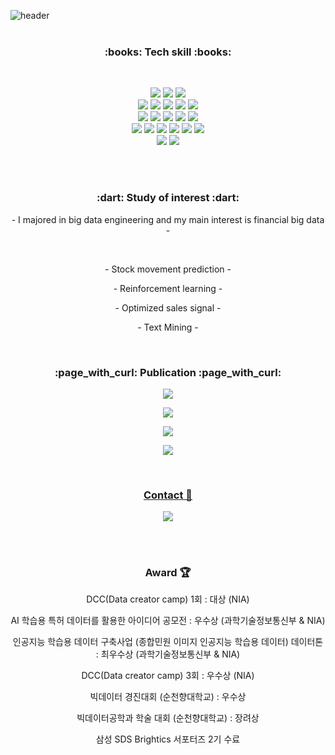![header](https://capsule-render.vercel.app/api?type=Soft&color=F7EFE9&height=300&section=header&text=PMSK%20lab&fontSize=70&animation=fadeIn)
<br>
<br>
<h3 align="center">:books: Tech skill :books:</h3>
<br>
<p align="center">
  <img src="https://img.shields.io/badge/R-276DC3?style=flat-square&logo=R&logoColor=white"/></a>
  <img src="https://img.shields.io/badge/Python-3766AB?style=flat-square&logo=Python&logoColor=white"/></a>
  <img src="https://img.shields.io/badge/Linux-FCC624?style=flat-square&logo=Linux&logoColor=white"/></a>
  <br>
  <img src="https://img.shields.io/badge/NumPy-013243?style=flat-square&logo=NumPy&logoColor=white"/></a>
  <img src="https://img.shields.io/badge/pandas-150458?style=flat-square&logo=pandas&logoColor=white"/></a>
  <img src="https://img.shields.io/badge/scikitlearn-F7931E?style=flat-square&logo=scikit-learn&logoColor=white"/></a>
  <img src="https://img.shields.io/badge/tensorflow-FF6F00?style=flat-square&logo=tensorflow&logoColor=white"/></a>
  <img src="https://img.shields.io/badge/Keras-D00000?style=flat-square&logo=Keras&logoColor=white"/></a>   
  <br>
  <img src="https://img.shields.io/badge/Jupyter-F37626?style=flat-square&logo=Jupyter&logoColor=white"/></a>
  <img src="https://img.shields.io/badge/Anaconda-44A833?style=flat-square&logo=Anaconda&logoColor=white"/></a>
  <img src="https://img.shields.io/badge/RStudio-75AADB?style=flat-square&logo=RStudio&logoColor=white"/></a>
  <img src="https://img.shields.io/badge/Amazon AWS-232F3E?style=flat-square&logo=amazon-aws&logoColor=white"/></a>
  <img src="https://img.shields.io/badge/Google Colab-F9AB00?style=flat-square&logo=google-colab&logoColor=white"/></a>
  <br>
  <img src="https://img.shields.io/badge/MySQL-4479A1?style=flat-square&logo=MySQL&logoColor=white"/></a>
  <img src="https://img.shields.io/badge/MariaDB-003545?style=flat-square&logo=MariaDB&logoColor=white"/></a>
  <img src="https://img.shields.io/badge/MongoDB-47A248?style=flat-square&logo=MongoDB&logoColor=white"/></a>
  <img src="https://img.shields.io/badge/Docker-2496ED?style=flat-square&logo=Docker&logoColor=white"/></a>
  <img src="https://img.shields.io/badge/Jenkins-D24939?style=flat-square&logo=Jenkins&logoColor=white"/></a>
  <img src="https://img.shields.io/badge/Overleaf-47A141?style=flat-square&logo=Overleaf&logoColor=white"/></a>
  <br>
  <img src="https://img.shields.io/badge/Tableau-E6E6E6?style=flat-square&logo=Tableau&logoColor=white"/></a>
  <img src="https://img.shields.io/badge/Apache Hadoop-D22128?style=flat-square&logo=Apache&logoColor=white"/></a></center>
  <br>
  <br>
</p>
<br>
<h3 align="center">  :dart: Study of interest  :dart: </h3>
<p align="center"> - I majored in big data engineering and my main interest is financial big data  - </p>
<br>
<p align="center"> - Stock movement prediction  - </p>
<p align="center"> - Reinforcement learning   - </p>
<p align="center"> - Optimized sales signal   - </p>
<p align="center"> - Text Mining   - </p>
<br>
<h3 align="center"> :page_with_curl: Publication :page_with_curl: </h3>
<p align="center">
  <a href="https://www.dbpia.co.kr/journal/articleDetail?nodeId=NODE10530030"><img src="https://img.shields.io/badge/Paper 1-2B579A?style=flat-square&logo=Word&logoColor=white&link=https://www.dbpia.co.kr/journal/articleDetail?nodeId=NODE10530030"/></a>
</p>
<p align="center">
  <a href="https://www.dbpia.co.kr/journal/articleDetail?nodeId=NODE11047990"><img src="https://img.shields.io/badge/Paper 2-2B579A?style=flat-square&logo=Word&logoColor=white&link=https://www.dbpia.co.kr/journal/articleDetail?nodeId=NODE10530030"/></a>
</p>
<p align="center">
  <a href="https://www.dbpia.co.kr/journal/articleDetail?nodeId=NODE11107860"><img src="https://img.shields.io/badge/Paper 3-2B579A?style=flat-square&logo=Word&logoColor=white&link=https://www.dbpia.co.kr/journal/articleDetail?nodeId=NODE10530030"/></a>
</p>
<p align="center">
  <a href="https://www.kci.go.kr/kciportal/ci/sereArticleSearch/ciSereArtiView.kci?sereArticleSearchBean.artiId=ART002896825"><img src="https://img.shields.io/badge/Paper 4-2B579A?style=flat-square&logo=Word&logoColor=white&link=https://www.dbpia.co.kr/journal/articleDetail?nodeId=NODE10530030"/>
</p>
<br>
<h3 align="center"> Contact 💬 </h3>
<p align="center">
  <a href="mailto:pmsk989898@gmail.com"><img src="https://img.shields.io/badge/Gmail-EA4335?style=flat-square&logo=Gmail&logoColor=white&link=pmsk989898@gmail.com"/></a>
</p>
<br>
<br>
<h3 align="center">   Award 🏆 </h3>
<p align="center"> DCC(Data creator camp) 1회 : 대상 (NIA)   </p>
<p align="center"> AI 학습용 특허 데이터를 활용한 아이디어 공모전 : 우수상 (과학기술정보통신부 & NIA)  </p>
<p align="center"> 인공지능 학습용 데이터 구축사업 (종합민원 이미지 인공지능 학습용 데이터) 데이터톤 : 최우수상 (과학기술정보통신부 & NIA) </p>
<p align="center"> DCC(Data creator camp) 3회 : 우수상 (NIA)  </p>
<p align="center"> 빅데이터 경진대회 (순천향대학교) : 우수상  </p>
<p align="center"> 빅데이터공학과 학술 대회 (순천향대학교) : 장려상 </p>
<p align="center"> 삼성 SDS Brightics 서포터즈 2기 수료
<br>
<br>


